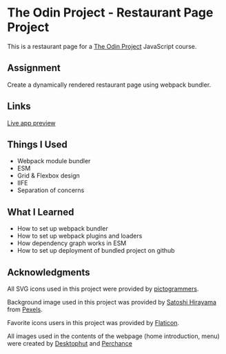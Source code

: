 # The Odin Project - Restaurant Page Project

This is a restaurant page for a [The Odin Project](https://www.theodinproject.com) JavaScript course.

## Assignment

Create a dynamically rendered restaurant page using webpack bundler.

## Links

[Live app preview](https://hammerztein.github.io/game-library/)

## Things I Used

- Webpack module bundler
- ESM
- Grid & Flexbox design
- IIFE
- Separation of concerns

## What I Learned

- How to set up webpack bundler
- How to set up webpack plugins and loaders
- How dependency graph works in ESM
- How to set up deployment of bundled project on github

## Acknowledgments

All SVG icons used in this project were provided by [pictogrammers](https://pictogrammers.com/).

Background image used in this project was provided by [Satoshi Hirayama](https://www.pexels.com/@satoshi/) from [Pexels](https://pexels.com).

Favorite icons users in this project was provided by [Flaticon](https://www.flaticon.com/).

All images used in the contents of the webpage (home introduction, menu) were created by [Desktophut](https://www.desktophut.com/page/free-ai-image-generator) and [Perchance](https://perchance.org/ai-character-generator)
